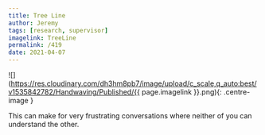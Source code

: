 ```yaml
---
title: Tree Line
author: Jeremy
tags: [research, supervisor]
imagelink: TreeLine
permalink: /419
date: 2021-04-07
---
```


![](https://res.cloudinary.com/dh3hm8pb7/image/upload/c_scale,q_auto:best/v1535842782/Handwaving/Published/{{ page.imagelink }}.png){: .centre-image }

This can make for very frustrating conversations where neither of you can understand the other.
